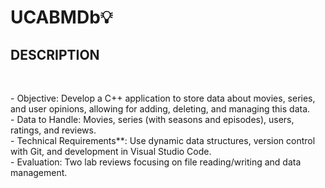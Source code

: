<h1> UCABMDb💡 </h1>

<h2> DESCRIPTION </h2>
<br>
<p>
- Objective: Develop a C++ application to store data about movies, series, and user opinions, allowing for adding, deleting, and managing this data. <br>
- Data to Handle: Movies, series (with seasons and episodes), users, ratings, and reviews.  <br>
- Technical Requirements**: Use dynamic data structures, version control with Git, and development in Visual Studio Code.  <br>
- Evaluation: Two lab reviews focusing on file reading/writing and data management.  <br>
</p>
